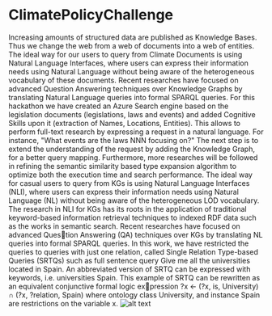 # ClimatePolicyChallenge
Increasing amounts of structured data are published as Knowledge Bases. Thus we change the web from a web of documents into a web of entities. 
The ideal way for our users to query from Climate Documents is using Natural Language Interfaces, where users can express 
their information needs using Natural Language without being aware of the heterogeneous vocabulary of these documents.
Recent researches have focused on advanced Question Answering techniques over Knowledge Graphs by translating Natural Language queries into formal SPARQL queries.
For this hackathon we have created an Azure Search engine based on the legislation documents (legislations, laws and events) 
and added Cognitive Skills upon it (extraction of Names, Locations, Entities). 
This allows to perform full-text research by expressing a request in a natural language.
For instance, "What events are the laws NNN focusing on?"
The next step is to extend the understanding of the request by adding the Knowledge Graph, for a better query mapping.
Furthermore, more researches will be followed in refining the semantic similarity based type expansion algorithm to optimize both the execution time and search performance.
The ideal way for casual users to query from KGs is using Natural Language Interfaces (NLI), where users can express their information needs using Natural Language (NL) 
without being aware of the heterogeneous LOD vocabulary. The research in NLI for KGs has
its roots in the application of traditional keyword-based information retrieval techniques to indexed RDF data such as the works in semantic search.
Recent researches have focused on advanced Question Answering (QA) techniques over KGs by translating NL queries into formal SPARQL queries. 
In this work, we have restricted the queries to queries with just one relation, called Single Relation Type-based Queries (SRTQs) such as
full sentence query Give me all the universities located in Spain. An abbreviated version of SRTQ can be expressed with keywords, i.e. universities Spain. 
This example of SRTQ can be rewritten as an equivalent conjunctive formal logic expression ?x ← (?x, is, University) ∩ (?x, ?relation, Spain) where ontology class
University, and instance Spain are restrictions on the variable x.
![alt text](https://climateradardata.blob.core.windows.net/temp/Architecture.jpg)
